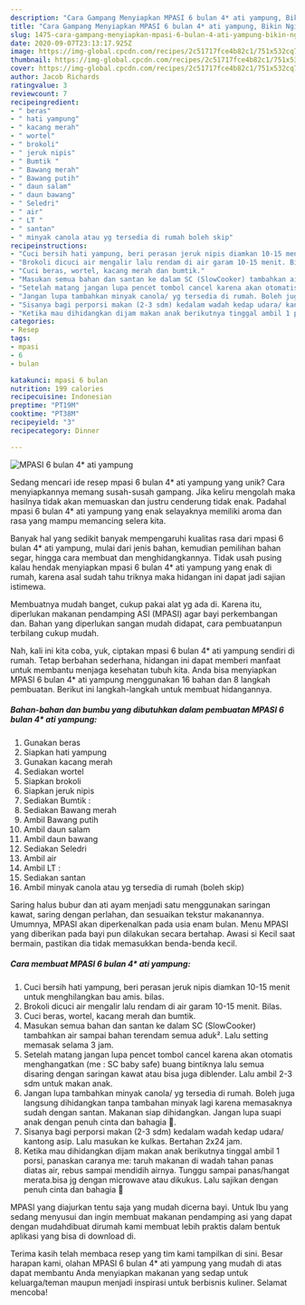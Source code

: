 ```yaml
---
description: "Cara Gampang Menyiapkan MPASI 6 bulan 4* ati yampung, Bikin Ngiler"
title: "Cara Gampang Menyiapkan MPASI 6 bulan 4* ati yampung, Bikin Ngiler"
slug: 1475-cara-gampang-menyiapkan-mpasi-6-bulan-4-ati-yampung-bikin-ngiler
date: 2020-09-07T23:13:17.925Z
image: https://img-global.cpcdn.com/recipes/2c51717fce4b82c1/751x532cq70/mpasi-6-bulan-4-ati-yampung-foto-resep-utama.jpg
thumbnail: https://img-global.cpcdn.com/recipes/2c51717fce4b82c1/751x532cq70/mpasi-6-bulan-4-ati-yampung-foto-resep-utama.jpg
cover: https://img-global.cpcdn.com/recipes/2c51717fce4b82c1/751x532cq70/mpasi-6-bulan-4-ati-yampung-foto-resep-utama.jpg
author: Jacob Richards
ratingvalue: 3
reviewcount: 7
recipeingredient:
- " beras"
- " hati yampung"
- " kacang merah"
- " wortel"
- " brokoli"
- " jeruk nipis"
- " Bumtik "
- " Bawang merah"
- " Bawang putih"
- " daun salam"
- " daun bawang"
- " Seledri"
- " air"
- " LT "
- " santan"
- " minyak canola atau yg tersedia di rumah boleh skip"
recipeinstructions:
- "Cuci bersih hati yampung, beri perasan jeruk nipis diamkan 10-15 menit untuk menghilangkan bau amis. bilas."
- "Brokoli dicuci air mengalir lalu rendam di air garam 10-15 menit. Bilas."
- "Cuci beras, wortel, kacang merah dan bumtik."
- "Masukan semua bahan dan santan ke dalam SC (SlowCooker) tambahkan air sampai bahan terendam semua aduk². Lalu setting memasak selama 3 jam."
- "Setelah matang jangan lupa pencet tombol cancel karena akan otomatis menghangatkan (me : SC baby safe) buang bintiknya lalu semua disaring dengan saringan kawat atau bisa juga diblender. Lalu ambil 2-3 sdm untuk makan anak."
- "Jangan lupa tambahkan minyak canola/ yg tersedia di rumah. Boleh juga langsung dihidangkan tanpa tambahan minyak lagi karena memasaknya sudah dengan santan. Makanan siap dihidangkan. Jangan lupa suapi anak dengan penuh cinta dan bahagia 🥰."
- "Sisanya bagi perporsi makan (2-3 sdm) kedalam wadah kedap udara/ kantong asip. Lalu masukan ke kulkas. Bertahan 2x24 jam."
- "Ketika mau dihidangkan dijam makan anak berikutnya tinggal ambil 1 porsi, panaskan caranya me: taruh makanan di wadah tahan panas diatas air, rebus sampai mendidih airnya. Tunggu sampai panas/hangat merata.bisa jg dengan microwave atau dikukus. Lalu sajikan dengan penuh cinta dan bahagia 🥰"
categories:
- Resep
tags:
- mpasi
- 6
- bulan

katakunci: mpasi 6 bulan 
nutrition: 199 calories
recipecuisine: Indonesian
preptime: "PT19M"
cooktime: "PT38M"
recipeyield: "3"
recipecategory: Dinner

---
```



![MPASI 6 bulan 4* ati yampung](https://img-global.cpcdn.com/recipes/2c51717fce4b82c1/751x532cq70/mpasi-6-bulan-4-ati-yampung-foto-resep-utama.jpg)

Sedang mencari ide resep mpasi 6 bulan 4* ati yampung yang unik? Cara menyiapkannya memang susah-susah gampang. Jika keliru mengolah maka hasilnya tidak akan memuaskan dan justru cenderung tidak enak. Padahal mpasi 6 bulan 4* ati yampung yang enak selayaknya memiliki aroma dan rasa yang mampu memancing selera kita.

Banyak hal yang sedikit banyak mempengaruhi kualitas rasa dari mpasi 6 bulan 4* ati yampung, mulai dari jenis bahan, kemudian pemilihan bahan segar, hingga cara membuat dan menghidangkannya. Tidak usah pusing kalau hendak menyiapkan mpasi 6 bulan 4* ati yampung yang enak di rumah, karena asal sudah tahu triknya maka hidangan ini dapat jadi sajian istimewa.

Membuatnya mudah banget, cukup pakai alat yg ada di. Karena itu, diperlukan makanan pendamping ASI (MPASI) agar bayi perkembangan dan. Bahan yang diperlukan sangan mudah didapat, cara pembuatanpun terbilang cukup mudah.


Nah, kali ini kita coba, yuk, ciptakan mpasi 6 bulan 4* ati yampung sendiri di rumah. Tetap berbahan sederhana, hidangan ini dapat memberi manfaat untuk membantu menjaga kesehatan tubuh kita. Anda bisa menyiapkan MPASI 6 bulan 4* ati yampung menggunakan 16 bahan dan 8 langkah pembuatan. Berikut ini langkah-langkah untuk membuat hidangannya.

<!--inarticleads1-->

##### Bahan-bahan dan bumbu yang dibutuhkan dalam pembuatan MPASI 6 bulan 4* ati yampung:

1. Gunakan  beras
1. Siapkan  hati yampung
1. Gunakan  kacang merah
1. Sediakan  wortel
1. Siapkan  brokoli
1. Siapkan  jeruk nipis
1. Sediakan  Bumtik :
1. Sediakan  Bawang merah
1. Ambil  Bawang putih
1. Ambil  daun salam
1. Ambil  daun bawang
1. Sediakan  Seledri
1. Ambil  air
1. Ambil  LT :
1. Sediakan  santan
1. Ambil  minyak canola atau yg tersedia di rumah (boleh skip)


Saring halus bubur dan ati ayam menjadi satu menggunakan saringan kawat, saring dengan perlahan, dan sesuaikan tekstur makanannya. Umumnya, MPASI akan diperkenalkan pada usia enam bulan. Menu MPASI yang diberikan pada bayi pun dilakukan secara bertahap. Awasi si Kecil saat bermain, pastikan dia tidak memasukkan benda-benda kecil. 

<!--inarticleads2-->

##### Cara membuat MPASI 6 bulan 4* ati yampung:

1. Cuci bersih hati yampung, beri perasan jeruk nipis diamkan 10-15 menit untuk menghilangkan bau amis. bilas.
1. Brokoli dicuci air mengalir lalu rendam di air garam 10-15 menit. Bilas.
1. Cuci beras, wortel, kacang merah dan bumtik.
1. Masukan semua bahan dan santan ke dalam SC (SlowCooker) tambahkan air sampai bahan terendam semua aduk². Lalu setting memasak selama 3 jam.
1. Setelah matang jangan lupa pencet tombol cancel karena akan otomatis menghangatkan (me : SC baby safe) buang bintiknya lalu semua disaring dengan saringan kawat atau bisa juga diblender. Lalu ambil 2-3 sdm untuk makan anak.
1. Jangan lupa tambahkan minyak canola/ yg tersedia di rumah. Boleh juga langsung dihidangkan tanpa tambahan minyak lagi karena memasaknya sudah dengan santan. Makanan siap dihidangkan. Jangan lupa suapi anak dengan penuh cinta dan bahagia 🥰.
1. Sisanya bagi perporsi makan (2-3 sdm) kedalam wadah kedap udara/ kantong asip. Lalu masukan ke kulkas. Bertahan 2x24 jam.
1. Ketika mau dihidangkan dijam makan anak berikutnya tinggal ambil 1 porsi, panaskan caranya me: taruh makanan di wadah tahan panas diatas air, rebus sampai mendidih airnya. Tunggu sampai panas/hangat merata.bisa jg dengan microwave atau dikukus. Lalu sajikan dengan penuh cinta dan bahagia 🥰


MPASI yang diajurkan tentu saja yang mudah dicerna bayi. Untuk Ibu yang sedang menyusui dan ingin membuat makanan pendamping asi yang dapat dengan mudahdibuat dirumah kami membuat lebih praktis dalam bentuk aplikasi yang bisa di download di. 

Terima kasih telah membaca resep yang tim kami tampilkan di sini. Besar harapan kami, olahan MPASI 6 bulan 4* ati yampung yang mudah di atas dapat membantu Anda menyiapkan makanan yang sedap untuk keluarga/teman maupun menjadi inspirasi untuk berbisnis kuliner. Selamat mencoba!

